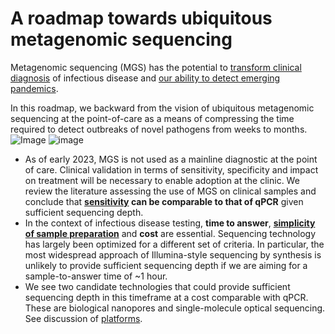 # A roadmap towards ubiquitous metagenomic sequencing

Metagenomic sequencing (MGS) has the potential to [transform clinical diagnosis](https://www.nature.com/articles/s41576-019-0113-7) of infectious disease and [our ability to detect emerging pandemics](https://blogs.scientificamerican.com/observations/how-to-snuff-out-the-next-pandemic/).

In this roadmap, we backward from the vision of ubiquitous metagenomic sequencing at the point-of-care as a means of compressing the time required to detect outbreaks of novel pathogens from weeks to months.![Image](https://lh3.googleusercontent.com/xi-8aqvmLOw4d2EJBbllP57V8OkAmXe_pf4cigggnef8ONqR_lY2qxQY-f1sJkBM-KLgsd2MRp0OBOovjcTH4Eyno6HKXzDGAsMmEDOO3LR7m811_chC06HlIgUQU_ntmLGhYTFvNmQXiCG864QhlA)
![image](https://user-images.githubusercontent.com/106965942/226423751-3cb83eae-7777-4c61-9b8c-d465e43f48fc.png)


- As of early 2023, MGS is not used as a mainline diagnostic at the point of care. Clinical validation in terms of sensitivity, specificity and impact on treatment will be necessary to enable adoption at the clinic. We review the literature assessing the use of MGS on clinical samples and conclude that **[sensitivity](https://escherbach.github.io/seq-roadmap/sensitivity) can be comparable to that of qPCR** given sufficient sequencing depth.
- In the context of infectious disease testing, **time to answer**, **[simplicity of sample preparation](https://escherbach.github.io/seq-roadmap/sample-prep)** and **cost** are essential. Sequencing technology has largely been optimized for a different set of criteria. In particular, the most widespread approach of Illumina-style sequencing by synthesis is unlikely to provide sufficient sequencing depth if we are aiming for a sample-to-answer time of ~1 hour.
- We see two candidate technologies that could provide sufficient sequencing depth in this timeframe at a cost comparable with qPCR. These are biological nanopores and single-molecule optical sequencing. See discussion of [platforms](https://escherbach.github.io/seq-roadmap/platforms).

